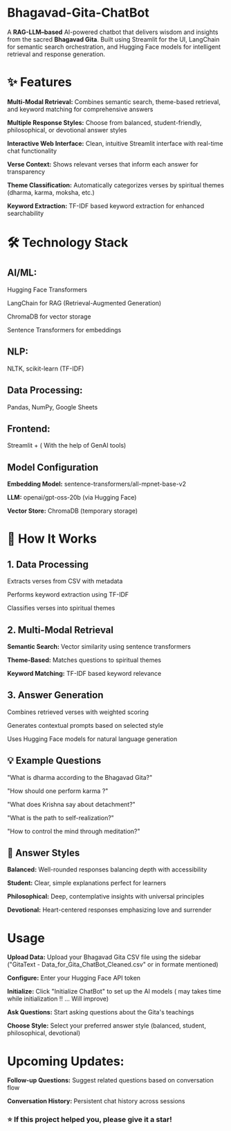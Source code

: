 # Bhagavad-Gita-ChatBot
A **RAG-LLM–based** AI-powered chatbot that delivers wisdom and insights from the sacred **Bhagavad Gita**. Built using Streamlit for the UI, LangChain for semantic search orchestration, and Hugging Face models for intelligent retrieval and response generation.

# ✨ Features

**Multi-Modal Retrieval:** Combines semantic search, theme-based retrieval, and keyword matching for comprehensive answers

**Multiple Response Styles:** Choose from balanced, student-friendly, philosophical, or devotional answer styles

**Interactive Web Interface:** Clean, intuitive Streamlit interface with real-time chat functionality

**Verse Context:** Shows relevant verses that inform each answer for transparency

**Theme Classification:** Automatically categorizes verses by spiritual themes (dharma, karma, moksha, etc.)

**Keyword Extraction:** TF-IDF based keyword extraction for enhanced searchability



# 🛠️ Technology Stack

## AI/ML:

Hugging Face Transformers

LangChain for RAG (Retrieval-Augmented Generation)

ChromaDB for vector storage

Sentence Transformers for embeddings

## NLP: 
NLTK, scikit-learn (TF-IDF)

## Data Processing: 
Pandas, NumPy, Google Sheets

## Frontend:
Streamlit + ( With the help of GenAI tools) 

## Model Configuration

**Embedding Model:** sentence-transformers/all-mpnet-base-v2

**LLM:** openai/gpt-oss-20b (via Hugging Face)

**Vector Store:** ChromaDB (temporary storage)


# 🎯 How It Works
## 1. Data Processing

Extracts verses from CSV with metadata

Performs keyword extraction using TF-IDF

Classifies verses into spiritual themes


## 2. Multi-Modal Retrieval

**Semantic Search:** Vector similarity using sentence transformers

**Theme-Based:** Matches questions to spiritual themes

**Keyword Matching:** TF-IDF based keyword relevance


## 3. Answer Generation

Combines retrieved verses with weighted scoring

Generates contextual prompts based on selected style

Uses Hugging Face models for natural language generation

## 💡 Example Questions

"What is dharma according to the Bhagavad Gita?"

"How should one perform karma ?"

"What does Krishna say about detachment?"

"What is the path to self-realization?"

"How to control the mind through meditation?"


## 🎨 Answer Styles

**Balanced:** Well-rounded responses balancing depth with accessibility

**Student:** Clear, simple explanations perfect for learners

**Philosophical:** Deep, contemplative insights with universal principles

**Devotional:** Heart-centered responses emphasizing love and surrender
 

# Usage

**Upload Data:** Upload your Bhagavad Gita CSV file using the sidebar ("GitaText - Data_for_Gita_ChatBot_Cleaned.csv" or in formate mentioned)

**Configure:** Enter your Hugging Face API token

**Initialize:** Click "Initialize ChatBot" to set up the AI models  ( may takes time while initialization !! ... Will improve)

**Ask Questions:** Start asking questions about the Gita's teachings

**Choose Style:** Select your preferred answer style (balanced, student, philosophical, devotional)

# Upcoming Updates:

**Follow-up Questions:**  Suggest related questions based on conversation flow

**Conversation History:**  Persistent chat history across sessions

### ⭐ If this project helped you, please give it a star!
